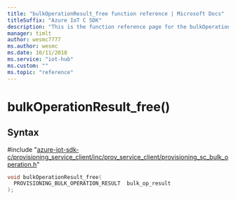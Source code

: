 ```yaml
---                             
title: "bulkOperationResult_free function reference | Microsoft Docs" 
titleSuffix: "Azure IoT C SDK"            
description: "This is the function reference page for the bulkOperationResult_free() function in the Azure IoT C SDK. This SDK is used with Azure IoT Hub and Azure IoT Hub Device Provisioning Service"            
manager: timlt                 
author: wesmc7777              
ms.author: wesmc               
ms.date: 10/11/2018                    
ms.service: "iot-hub"             
ms.custom: ""                
ms.topic: "reference"        
---                            
```


# bulkOperationResult_free()

## Syntax

\#include "[azure-iot-sdk-c/provisioning_service_client/inc/prov_service_client/provisioning_sc_bulk_operation.h](../provisioning-sc-bulk-operation-h.md)"  
```C
void bulkOperationResult_free(
  PROVISIONING_BULK_OPERATION_RESULT  bulk_op_result
);
```


